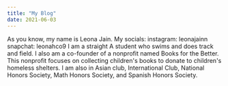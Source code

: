 ```yaml
---
title: "My Blog"
date: 2021-06-03
---
```

As you know, my name is Leona Jain. 
My socials: 
instagram: leonajainn
snapchat: leonahco9
I am a straight A student who swims and does track and field. I also am a co-founder of a nonprofit named Books for the Better.
This nonprofit focuses on collecting children's books to donate to children's homeless shelters. I am also in Asian club, International Club, 
National Honors Society, Math Honors Society, and Spanish Honors Society. 

